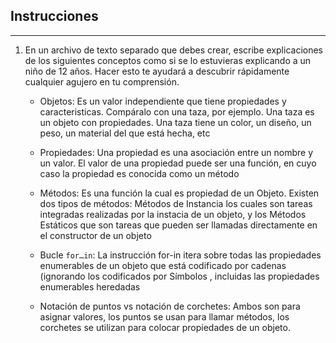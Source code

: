 ## Instrucciones
---
1. En un archivo de texto separado que debes crear, escribe explicaciones de los siguientes conceptos como si se lo estuvieras explicando a un niño de 12 años. Hacer esto te ayudará a descubrir rápidamente cualquier agujero en tu comprensión.

	* Objetos: Es un valor independiente que tiene propiedades y caracteristicas. Compáralo con una taza, por ejemplo. Una taza es un objeto con propiedades. Una taza tiene un color, un diseño, un peso, un material del que está hecha, etc

	* Propiedades: Una propiedad es una asociación entre un nombre y un valor. El valor de una propiedad puede ser una función, en cuyo caso la propiedad es conocida como un método

	* Métodos: Es una función la cual es propiedad de un Objeto. Existen dos tipos de métodos: Métodos de Instancia los cuales son tareas integradas realizadas por la instacia de un objeto, y los Métodos Estáticos que son tareas que pueden ser llamadas directamente en el constructor de un objeto

	* Bucle `for…in`: La instrucción for-in itera sobre todas las propiedades enumerables de un objeto que está codificado por cadenas (ignorando los codificados por Símbolos , incluidas las propiedades enumerables heredadas

	* Notación de puntos vs notación de corchetes: Ambos son para asignar valores, los puntos se usan para llamar métodos, los corchetes se utilizan para colocar propiedades de un objeto.